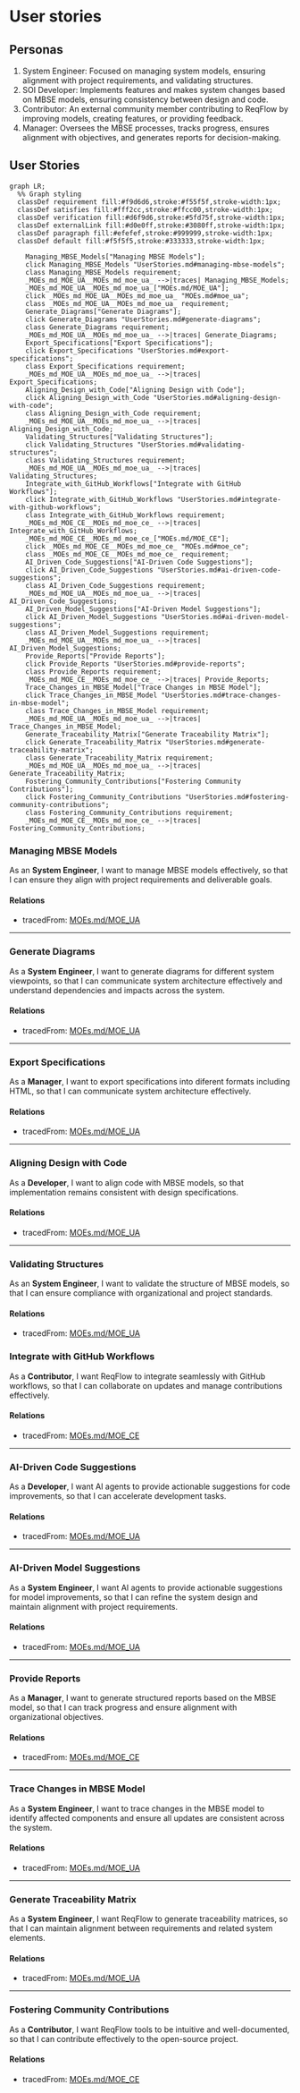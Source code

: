 # User stories

## Personas

1. System Engineer: Focused on managing system models, ensuring alignment with project requirements, and validating structures.  
2. SOI Developer: Implements features and makes system changes based on MBSE models, ensuring consistency between design and code.  
3. Contributor: An external community member contributing to ReqFlow by improving models, creating features, or providing feedback.  
4. Manager: Oversees the MBSE processes, tracks progress, ensures alignment with objectives, and generates reports for decision-making.  

## User Stories

```mermaid
graph LR;
  %% Graph styling
  classDef requirement fill:#f9d6d6,stroke:#f55f5f,stroke-width:1px;
  classDef satisfies fill:#fff2cc,stroke:#ffcc00,stroke-width:1px;
  classDef verification fill:#d6f9d6,stroke:#5fd75f,stroke-width:1px;
  classDef externalLink fill:#d0e0ff,stroke:#3080ff,stroke-width:1px;
  classDef paragraph fill:#efefef,stroke:#999999,stroke-width:1px;
  classDef default fill:#f5f5f5,stroke:#333333,stroke-width:1px;

    Managing_MBSE_Models["Managing MBSE Models"];
    click Managing_MBSE_Models "UserStories.md#managing-mbse-models";
    class Managing_MBSE_Models requirement;
    _MOEs_md_MOE_UA__MOEs_md_moe_ua_ -->|traces| Managing_MBSE_Models;
    _MOEs_md_MOE_UA__MOEs_md_moe_ua_["MOEs.md/MOE_UA"];
    click _MOEs_md_MOE_UA__MOEs_md_moe_ua_ "MOEs.md#moe_ua";
    class _MOEs_md_MOE_UA__MOEs_md_moe_ua_ requirement;
    Generate_Diagrams["Generate Diagrams"];
    click Generate_Diagrams "UserStories.md#generate-diagrams";
    class Generate_Diagrams requirement;
    _MOEs_md_MOE_UA__MOEs_md_moe_ua_ -->|traces| Generate_Diagrams;
    Export_Specifications["Export Specifications"];
    click Export_Specifications "UserStories.md#export-specifications";
    class Export_Specifications requirement;
    _MOEs_md_MOE_UA__MOEs_md_moe_ua_ -->|traces| Export_Specifications;
    Aligning_Design_with_Code["Aligning Design with Code"];
    click Aligning_Design_with_Code "UserStories.md#aligning-design-with-code";
    class Aligning_Design_with_Code requirement;
    _MOEs_md_MOE_UA__MOEs_md_moe_ua_ -->|traces| Aligning_Design_with_Code;
    Validating_Structures["Validating Structures"];
    click Validating_Structures "UserStories.md#validating-structures";
    class Validating_Structures requirement;
    _MOEs_md_MOE_UA__MOEs_md_moe_ua_ -->|traces| Validating_Structures;
    Integrate_with_GitHub_Workflows["Integrate with GitHub Workflows"];
    click Integrate_with_GitHub_Workflows "UserStories.md#integrate-with-github-workflows";
    class Integrate_with_GitHub_Workflows requirement;
    _MOEs_md_MOE_CE__MOEs_md_moe_ce_ -->|traces| Integrate_with_GitHub_Workflows;
    _MOEs_md_MOE_CE__MOEs_md_moe_ce_["MOEs.md/MOE_CE"];
    click _MOEs_md_MOE_CE__MOEs_md_moe_ce_ "MOEs.md#moe_ce";
    class _MOEs_md_MOE_CE__MOEs_md_moe_ce_ requirement;
    AI_Driven_Code_Suggestions["AI-Driven Code Suggestions"];
    click AI_Driven_Code_Suggestions "UserStories.md#ai-driven-code-suggestions";
    class AI_Driven_Code_Suggestions requirement;
    _MOEs_md_MOE_UA__MOEs_md_moe_ua_ -->|traces| AI_Driven_Code_Suggestions;
    AI_Driven_Model_Suggestions["AI-Driven Model Suggestions"];
    click AI_Driven_Model_Suggestions "UserStories.md#ai-driven-model-suggestions";
    class AI_Driven_Model_Suggestions requirement;
    _MOEs_md_MOE_UA__MOEs_md_moe_ua_ -->|traces| AI_Driven_Model_Suggestions;
    Provide_Reports["Provide Reports"];
    click Provide_Reports "UserStories.md#provide-reports";
    class Provide_Reports requirement;
    _MOEs_md_MOE_CE__MOEs_md_moe_ce_ -->|traces| Provide_Reports;
    Trace_Changes_in_MBSE_Model["Trace Changes in MBSE Model"];
    click Trace_Changes_in_MBSE_Model "UserStories.md#trace-changes-in-mbse-model";
    class Trace_Changes_in_MBSE_Model requirement;
    _MOEs_md_MOE_UA__MOEs_md_moe_ua_ -->|traces| Trace_Changes_in_MBSE_Model;
    Generate_Traceability_Matrix["Generate Traceability Matrix"];
    click Generate_Traceability_Matrix "UserStories.md#generate-traceability-matrix";
    class Generate_Traceability_Matrix requirement;
    _MOEs_md_MOE_UA__MOEs_md_moe_ua_ -->|traces| Generate_Traceability_Matrix;
    Fostering_Community_Contributions["Fostering Community Contributions"];
    click Fostering_Community_Contributions "UserStories.md#fostering-community-contributions";
    class Fostering_Community_Contributions requirement;
    _MOEs_md_MOE_CE__MOEs_md_moe_ce_ -->|traces| Fostering_Community_Contributions;
```


### Managing MBSE Models

As an **System Engineer**, I want to manage MBSE models effectively, so that I can ensure they align with project requirements and deliverable goals.

#### Relations
  * tracedFrom: [MOEs.md/MOE_UA](MOEs.md#moe_ua)

---

### Generate Diagrams

As a **System Engineer**, I want to generate diagrams for different system viewpoints, so that I can communicate system architecture effectively and understand dependencies and impacts across the system.

#### Relations
  * tracedFrom: [MOEs.md/MOE_UA](MOEs.md#moe_ua)

---

### Export Specifications

As a **Manager**, I want to export specifications into diferent formats including HTML, so that I can communicate system architecture effectively.

#### Relations
  * tracedFrom: [MOEs.md/MOE_UA](MOEs.md#moe_ua)

---

### Aligning Design with Code

As a **Developer**, I want to align code with MBSE models, so that implementation remains consistent with design specifications.

#### Relations
  * tracedFrom: [MOEs.md/MOE_UA](MOEs.md#moe_ua)

---

### Validating Structures

As an **System Engineer**, I want to validate the structure of MBSE models, so that I can ensure compliance with organizational and project standards.

#### Relations
  * tracedFrom: [MOEs.md/MOE_UA](MOEs.md#moe_ua)



### Integrate with GitHub Workflows

As a **Contributor**, I want ReqFlow to integrate seamlessly with GitHub workflows, so that I can collaborate on updates and manage contributions effectively.

#### Relations
  * tracedFrom: [MOEs.md/MOE_CE](MOEs.md#moe_ce)

---

### AI-Driven Code Suggestions

As a **Developer**, I want AI agents to provide actionable suggestions for code improvements, so that I can accelerate development tasks.

#### Relations
  * tracedFrom: [MOEs.md/MOE_UA](MOEs.md#moe_ua)

---

### AI-Driven Model Suggestions
		
As a **System Engineer**, I want AI agents to provide actionable suggestions for model improvements, so that I can refine the system design and maintain alignment with project requirements.

#### Relations
  * tracedFrom: [MOEs.md/MOE_UA](MOEs.md#moe_ua)
 
 

---

### Provide Reports

As a **Manager**, I want to generate structured reports based on the MBSE model, so that I can track progress and ensure alignment with organizational objectives.

#### Relations
  * tracedFrom: [MOEs.md/MOE_CE](MOEs.md#moe_ce)

---

### Trace Changes in MBSE Model

As a **System Engineer**, I want to trace changes in the MBSE model to identify affected components and ensure all updates are consistent across the system.

#### Relations
  * tracedFrom: [MOEs.md/MOE_UA](MOEs.md#moe_ua)

---

### Generate Traceability Matrix

As a **System Engineer**, I want ReqFlow to generate traceability matrices, so that I can maintain alignment between requirements and related system elements.

#### Relations
  * tracedFrom: [MOEs.md/MOE_UA](MOEs.md#moe_ua)

---

### Fostering Community Contributions

As a **Contributor**, I want ReqFlow tools to be intuitive and well-documented, so that I can contribute effectively to the open-source project.

#### Relations
  * tracedFrom: [MOEs.md/MOE_CE](MOEs.md#moe_ce)
